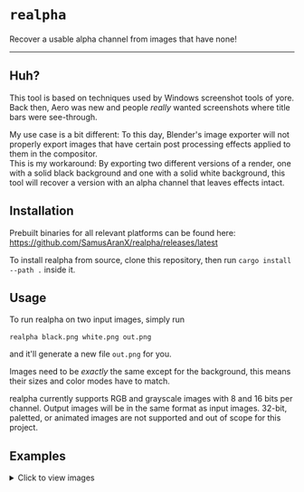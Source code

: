 # `realpha`

Recover a usable alpha channel from images that have none!

---

## Huh?

This tool is based on techniques used by Windows screenshot tools of yore.
Back then, Aero was new and people *really* wanted screenshots where title bars were see-through.

My use case is a bit different: To this day, Blender's image exporter will not properly export
images that have certain post processing effects applied to them in the compositor.\
This is my workaround: By exporting two different versions of a render, 
one with a solid black background and one with a solid white background,
this tool will recover a version with an alpha channel that leaves effects intact.

## Installation

Prebuilt binaries for all relevant platforms can be found here: https://github.com/SamusAranX/realpha/releases/latest

To install realpha from source, clone this repository, then run `cargo install --path .` inside it.

## Usage

To run realpha on two input images, simply run

```
realpha black.png white.png out.png
```

and it'll generate a new file `out.png` for you.

Images need to be *exactly* the same except for the background, this means their sizes and color modes have to match.

realpha currently supports RGB and grayscale images with 8 and 16 bits per channel.
Output images will be in the same format as input images.
32-bit, paletted, or animated images are not supported and out of scope for this project.

## Examples

<details>
  <summary>Click to view images</summary>

**Input images:**

![Image with black background](images/black.png) ![Image with white background](images/white.png)

**Output image:**

![Image with background removed](images/out.png)
</details>
